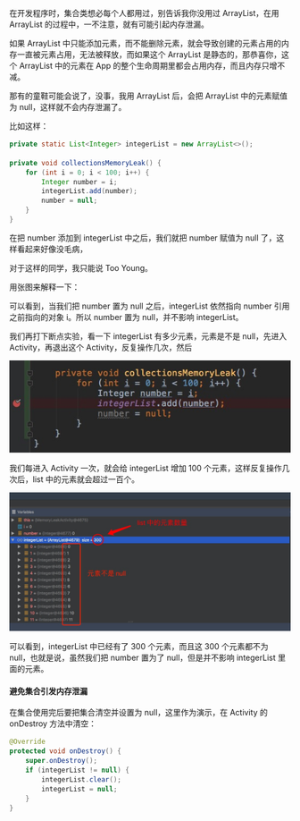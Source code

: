 在开发程序时，集合类想必每个人都用过，别告诉我你没用过 ArrayList，在用 ArrayList 的过程中，一不注意，就有可能引起内存泄漏。

如果 ArrayList 中只能添加元素，而不能删除元素，就会导致创建的元素占用的内存一直被元素占用，无法被释放，而如果这个 ArrayList 是静态的，那恭喜你，这个 ArrayList 中的元素在 App 的整个生命周期里都会占用内存，而且内存只增不减。

那有的童鞋可能会说了，没事，我用 ArrayList 后，会把 ArrayList 中的元素赋值为 null，这样就不会内存泄漏了。

比如这样：

```java
private static List<Integer> integerList = new ArrayList<>();

private void collectionsMemoryLeak() {
    for (int i = 0; i < 100; i++) {
        Integer number = i;
        integerList.add(number);
        number = null;
    }
}
```

在把 number 添加到 integerList 中之后，我们就把 number 赋值为 null 了，这样看起来好像没毛病，

对于这样的同学，我只能说 Too Young。

用张图来解释一下：

可以看到，当我们把 number 置为 null 之后，integerList 依然指向 number 引用之前指向的对象 i。所以 number 置为 null，并不影响 integerList。

我们再打下断点实验，看一下 integerList 有多少元素，元素是不是 null，先进入 Activity，再退出这个 Activity，反复操作几次，然后

![](art/1.png)

我们每进入 Activity 一次，就会给 integerList 增加 100 个元素，这样反复操作几次后，list 中的元素就会超过一百个。

![](art/2.png)

可以看到，integerList 中已经有了 300 个元素，而且这 300 个元素都不为 null，也就是说，虽然我们把 number 置为了 null，但是并不影响 integerList 里面的元素。

#### 避免集合引发内存泄漏

在集合使用完后要把集合清空并设置为 null，这里作为演示，在 Activity 的  onDestroy 方法中清空：

```java
@Override
protected void onDestroy() {
    super.onDestroy();
    if (integerList != null) {
        integerList.clear();
        integerList = null;
    }
}
```